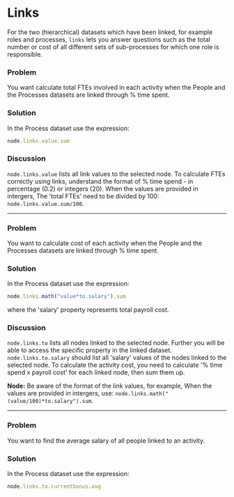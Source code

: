 # Links

For the two (hierarchical) datasets which have been linked, for example roles and processes, `links` lets you answer questions such as the total number or cost of all different sets of sub-processes for which one role is responsible. 

### Problem 
You want calculate total FTEs involved in each activity when the People and the Processes datasets are linked through % time spent.

### Solution
In the Process dataset use the expression:
```javascript
node.links.value.sum
```

### Discussion
`node.links.value` lists all link values to the selected node. To calculate FTEs correctly using links, understand the format of % time spend - in percentage (0.2) or integers (20). When the values are provided in intergers, The 'total FTEs' need to be divided by 100: `node.links.value.sum/100`.

---
### Problem 
You want to calculate cost of each activity when the People and the Processes datasets are linked through % time spent.

### Solution
In the Process dataset use the expression:
```javascript
node.links.math("value*to.salary").sum
``` 
where the 'salary' property represents total payroll cost.

### Discussion
`node.links.to` lists all nodes linked to the selected node.
Further you will be able to access the specific property in the linked dataset. `node.links.to.salary` should list all 'salary' values of the nodes linked to the selected node.
To calculate the activity cost, you need to calculate '% time spend x payroll cost' for each linked node, then sum them up. 

**Node:** Be aware of the format of the link values, for example, When the values are provided in intergers, use: `node.links.math("(value/100)*to.salary").sum`.

--- 
### Problem 
You want to find the average salary of all people linked to an activity.

### Solution
In the Process dataset use the expression:
```javascript
node.links.to.currentbonus.avg
```


